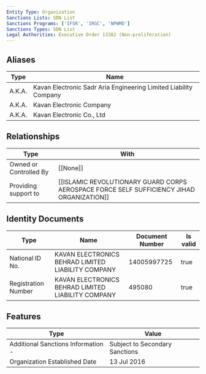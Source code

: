 ```yaml
---
Entity Type: Organization
Sanctions Lists: SDN List
Sanctions Programs: ['IFSR', 'IRGC', 'NPWMD']
Sanctions Types: SDN List
Legal Authorities: Executive Order 13382 (Non-proliferation)
---
```


## Aliases
| Type  | Name      | 
|-------|-----------|
| A.K.A. | Kavan Electronic Sadr Aria Engineering Limited Liability Company |
| A.K.A. | Kavan Electronic Company |
| A.K.A. | Kavan Electronic Co., Ltd |

## Relationships
| Type  | With      | 
|-------|-----------|
| Owned or Controlled By | [[None]] |
| Providing support to | [[ISLAMIC REVOLUTIONARY GUARD CORPS AEROSPACE FORCE SELF SUFFICIENCY JIHAD ORGANIZATION]] |

## Identity Documents
| Type  | Name      | Document Number | Is valid |
|-------|-----------|-----------------|----------|
| National ID No. | KAVAN ELECTRONICS BEHRAD LIMITED LIABILITY COMPANY | 14005997725 | true |
| Registration Number | KAVAN ELECTRONICS BEHRAD LIMITED LIABILITY COMPANY | 495080 | true |

## Features
| Type  | Value      |
|-------|------------|
| Additional Sanctions Information - | Subject to Secondary Sanctions |
| Organization Established Date | 13 Jul 2016 |
